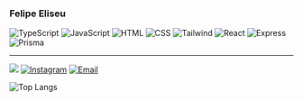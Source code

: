 ### Felipe Eliseu

![TypeScript](https://img.shields.io/badge/-TypeScript-3178C6?style=for-the-badge&logo=typescript&logoColor=white)
![JavaScript](https://img.shields.io/badge/-JavaScript-F7DF1E?style=for-the-badge&logo=javascript&logoColor=black)
![HTML](https://img.shields.io/badge/-HTML5-E34F26?style=for-the-badge&logo=html5&logoColor=white)
![CSS](https://img.shields.io/badge/-CSS3-1572B6?style=for-the-badge&logo=css3&logoColor=white)
![Tailwind](https://img.shields.io/badge/-TailwindCSS-38B2AC?style=for-the-badge&logo=tailwind-css&logoColor=white)
![React](https://img.shields.io/badge/-React-20232A?style=for-the-badge&logo=react&logoColor=61DAFB)
![Express](https://img.shields.io/badge/-Express-000000?style=for-the-badge&logo=express&logoColor=white)
![Prisma](https://img.shields.io/badge/-Prisma-2D3748?style=for-the-badge&logo=prisma&logoColor=white)

---

![](https://komarev.com/ghpvc/?username=lzsjrp&style=for-the-badge&color=blue)
[![Instagram](https://img.shields.io/badge/Instagram-E4405F?style=for-the-badge&logo=instagram&logoColor=white)](https://instagram.com/lzsjrp)
[![Email](https://img.shields.io/badge/Email-D14836?style=for-the-badge&logo=gmail&logoColor=white)](mailto:felipe.eliseu@unesp.br)

![Top Langs](https://github-readme-stats.vercel.app/api/top-langs/?username=lzsjrp&layout=compact&theme=tokyonight)
